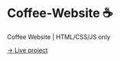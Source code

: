 # Coffee-Website ☕

Coffee Website | HTML/CSS/JS only

[→ Live project](https://coffee-shopwebsite.netlify.app/)
